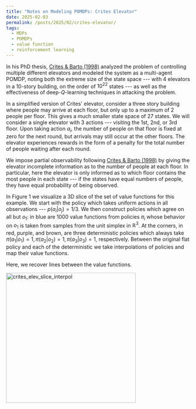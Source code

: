 ```yaml
---
title: "Notes on Modeling POMDPs: Crites Elevator"
date: 2025-02-03
permalink: /posts/2025/02/crites-elevator/
tags:
  - MDPs
  - POMDPs
  - value function
  - reinforcement learning
---
```


In his PhD thesis, [Crites & Barto (1998)](https://link.springer.com/article/10.1023/A:1007518724497) analyzed the problem of controlling multiple different elevators and modeled the system as a multi-agent POMDP, noting both the extreme size of the state space --- with 4 elevators in a 10-story building, on the order of $10^{22}$ states --- as well as the effectiveness of deep-$Q$-learning techniques in attacking the problem. 

In a simplified version of Crites' elevator, consider a three story building where people may arrive at each floor, but only up to a maximum of 2 people per floor. 
This gives a much smaller state space of 27 states. 
We will consider a single elevator with 3 actions --- visiting the 1st, 2nd, or 3rd floor. 
Upon taking action $a_i$, the number of people on that floor is fixed at zero for the next round, but arrivals may still occur at the other floors. 
The elevator experiences rewards in the form of a penalty for the total number of people waiting after each round.

We impose partial observability following [Crites & Barto (1998)](https://link.springer.com/article/10.1023/A:1007518724497) by giving the elevator incomplete information as to the number of people at each floor. 
In particular, here the elevator is only informed as to which floor contains the most people in each state --- if the states have equal numbers of people, they have equal probability of being observed.

In Figure 1 we visualize a 3D slice of the set of value functions for this example. 
We start with the policy which takes uniform actions in all observations --- $p(a_i | o_j) = 1/3$. 
We then construct policies which agree on all but $o_1$: in blue are 1000 value functions from policies $\pi_i$ whose behavior on $o_1$ is taken from samples from the unit simplex in $\mathbb{R}^3$. 
At the corners, in red, purple, and brown, are three deterministic policies which always take $\pi(a_1|o_1) = 1, \pi(a_2|o_2) = 1, \pi(a_3|o_3) = 1$, respectively. 
Between the original flat policy and each of the deterministic we take interpolations of policies and map their value functions. 

Here, we recover lines between the value functions.

<img width="354" alt="crites_elev_slice_interpol" src="https://github.com/user-attachments/assets/35b7a8cd-69f3-4458-b1c1-bf13a9aaabe5" />

